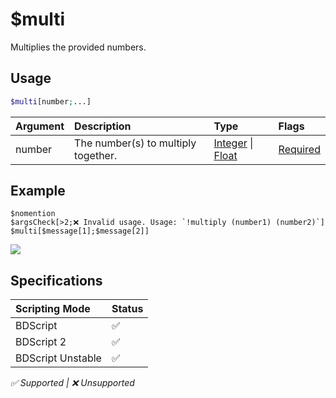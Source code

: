 # $multi
Multiplies the provided numbers.

## Usage
```php
$multi[number;...]
```

| Argument | Description | Type | Flags |
| :---- | :---- | :---- | :---- |
| number | The number(s) to multiply together. | [Integer](/src/resources/arguments/types.md#integer) \| [Float](/src/resources/arguments/types.md#float) | [Required](/src/resources/arguments/flags.md#required)

## Example
```
$nomention
$argsCheck[>2;❌ Invalid usage. Usage: `!multiply (number1) (number2)`]
$multi[$message[1];$message[2]]
```
![](https://user-images.githubusercontent.com/69215413/123551357-60178e00-d73f-11eb-9a21-578799084b88.png)

## Specifications
| Scripting Mode | Status
| :---- | :---- |
| BDScript | ✅ |
| BDScript 2 | ✅ |
| BDScript Unstable | ✅ |

*✅ Supported | ❌ Unsupported*